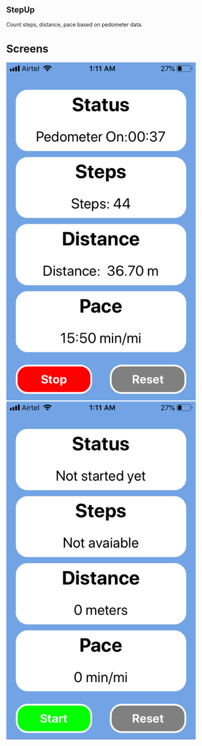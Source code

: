 ## StepUp
Count steps, distance, pace based on pedometer data.

# Screens
![alt text](https://github.com/mahmudulshuvo/StepUp/blob/master/screen1.PNG) ![alt text](https://github.com/mahmudulshuvo/StepUp/blob/master/screen2.PNG)
